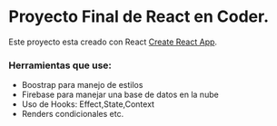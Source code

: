 # Proyecto Final de React en Coder.

Este proyecto esta creado con React [Create React App](https://github.com/facebook/create-react-app).

### Herramientas que use:

* Boostrap para manejo de estilos
* Firebase para manejar una base de datos en la nube
* Uso de Hooks: Effect,State,Context
* Renders condicionales etc.







